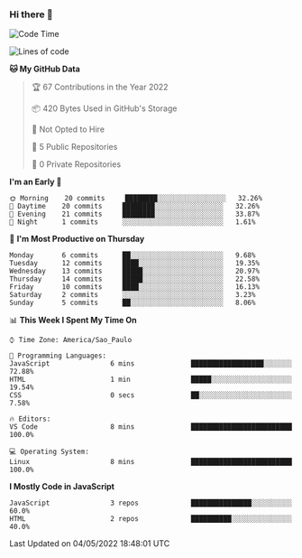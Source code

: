 ### Hi there 👋



<!--START_SECTION:waka-->
![Code Time](http://img.shields.io/badge/Code%20Time-104%20hrs%208%20mins-blue)

![Lines of code](https://img.shields.io/badge/From%20Hello%20World%20I%27ve%20Written-19%20Thousand%20lines%20of%20code-blue)

**🐱 My GitHub Data** 

> 🏆 67 Contributions in the Year 2022
 > 
> 📦 420 Bytes Used in GitHub's Storage 
 > 
> 🚫 Not Opted to Hire
 > 
> 📜 5 Public Repositories 
 > 
> 🔑 0 Private Repositories  
 > 
**I'm an Early 🐤** 

```text
🌞 Morning    20 commits     ████████░░░░░░░░░░░░░░░░░   32.26% 
🌆 Daytime    20 commits     ████████░░░░░░░░░░░░░░░░░   32.26% 
🌃 Evening    21 commits     ████████░░░░░░░░░░░░░░░░░   33.87% 
🌙 Night      1 commits      ░░░░░░░░░░░░░░░░░░░░░░░░░   1.61%

```
📅 **I'm Most Productive on Thursday** 

```text
Monday       6 commits      ██░░░░░░░░░░░░░░░░░░░░░░░   9.68% 
Tuesday      12 commits     ████░░░░░░░░░░░░░░░░░░░░░   19.35% 
Wednesday    13 commits     █████░░░░░░░░░░░░░░░░░░░░   20.97% 
Thursday     14 commits     █████░░░░░░░░░░░░░░░░░░░░   22.58% 
Friday       10 commits     ████░░░░░░░░░░░░░░░░░░░░░   16.13% 
Saturday     2 commits      ░░░░░░░░░░░░░░░░░░░░░░░░░   3.23% 
Sunday       5 commits      ██░░░░░░░░░░░░░░░░░░░░░░░   8.06%

```


📊 **This Week I Spent My Time On** 

```text
⌚︎ Time Zone: America/Sao_Paulo

💬 Programming Languages: 
JavaScript               6 mins              ██████████████████░░░░░░░   72.88% 
HTML                     1 min               █████░░░░░░░░░░░░░░░░░░░░   19.54% 
CSS                      0 secs              ██░░░░░░░░░░░░░░░░░░░░░░░   7.58%

🔥 Editors: 
VS Code                  8 mins              █████████████████████████   100.0%

💻 Operating System: 
Linux                    8 mins              █████████████████████████   100.0%

```

**I Mostly Code in JavaScript** 

```text
JavaScript               3 repos             ███████████████░░░░░░░░░░   60.0% 
HTML                     2 repos             ██████████░░░░░░░░░░░░░░░   40.0%

```



 Last Updated on 04/05/2022 18:48:01 UTC
<!--END_SECTION:waka-->

